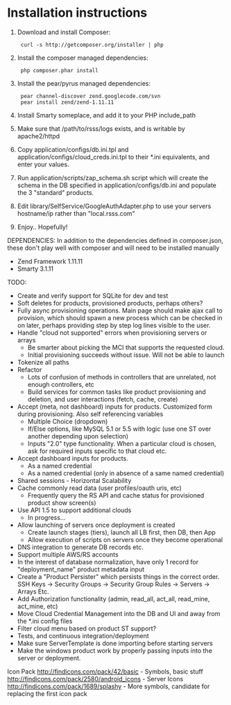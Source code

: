 # Installation instructions

1. Download and install Composer:

        curl -s http://getcomposer.org/installer | php

2. Install the composer managed dependencies:

        php composer.phar install

3. Install the pear/pyrus managed dependencies:

        pear channel-discover zend.googlecode.com/svn
        pear install zend/zend-1.11.11

4. Install Smarty someplace, and add it to your PHP include_path

5. Make sure that /path/to/rsss/logs exists, and is writable by apache2/httpd

6. Copy application/configs/db.ini.tpl and application/configs/cloud_creds.ini.tpl to their *.ini equivalents, and enter your values.

7. Run application/scripts/zap_schema.sh script which will create the schema in the DB specified in application/configs/db.ini and populate the 3 "standard" products.

8. Edit library/SelfService/GoogleAuthAdapter.php to use your servers hostname/ip rather than "local.rsss.com"

9. Enjoy.. Hopefully!

DEPENDENCIES:
In addition to the dependencies defined in composer.json, these don't play well with composer and will need to be installed manually

* Zend Framework 1.11.11
* Smarty 3.1.11

TODO:
* Create and verify support for SQLite for dev and test
* Soft deletes for products, provisioned products, perhaps others?
* Fully async provisioning operations. Main page should make ajax call to provision, which should spawn a new process which can be checked in on later, perhaps providing step by step log lines visible to the user.
* Handle "cloud not supported" errors when provisioning servers or arrays
  * Be smarter about picking the MCI that supports the requested cloud.
  * Initial provisioning succeeds without issue. Will not be able to launch
* Tokenize all paths
* Refactor
  * Lots of confusion of methods in controllers that are unrelated, not enough controllers, etc
  * Build services for common tasks like product provisioning and deletion, and user interactions (fetch, cache, create) 
* Accept (meta, not dashboard) inputs for products.  Customized form during provisioning.  Also self referencing variables
  * Multiple Choice (dropdown)
  * If/Else options, like MySQL 5.1 or 5.5 with logic (use one ST over another depending upon selection)
  * Inputs "2.0" type functionality.  When a particular cloud is chosen, ask for required inputs specific to that cloud etc.
* Accept dashboard inputs for products.
  * As a named credential
  * As a named credential (only in absence of a same named credential)
* Shared sessions - Horizontal Scalability
* Cache commonly read data (user profiles/oauth uris, etc)
  * Frequently query the RS API and cache status for provisioned product show screen(s)
* Use API 1.5 to support additional clouds
  * In progress...
* Allow launching of servers once deployment is created
  * Create launch stages (tiers), launch all LB first, then DB, then App
  * Allow execution of scripts on servers once they become operational
* DNS integration to generate DB records etc.
* Support multiple AWS/RS accounts
* In the interest of database normalization, have only 1 record for "deployment_name" product metadata input
* Create a "Product Persister" which persists things in the correct order. SSH Keys -> Security Groups -> Security Group Rules -> Servers -> Arrays Etc.
* Add Authorization functionality (admin, read_all, act_all, read_mine, act_mine, etc)
* Move Cloud Credential Management into the DB and UI and away from the *.ini config files
* Filter cloud menu based on product ST support?
* Tests, and continuous integration/deployment
* Make sure ServerTemplate is done importing before starting servers
* Make the windows product work by properly passing inputs into the server or deployment.

Icon Pack
http://findicons.com/pack/42/basic - Symbols, basic stuff
http://findicons.com/pack/2580/android_icons - Server Icons
http://findicons.com/pack/1689/splashy - More symbols, candidate for replacing the first icon pack
